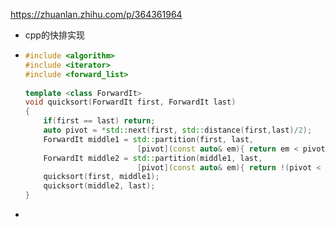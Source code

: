 https://zhuanlan.zhihu.com/p/364361964



- cpp的快排实现

- ```cpp
  #include <algorithm>
  #include <iterator>
  #include <forward_list>
   
  template <class ForwardIt>
  void quicksort(ForwardIt first, ForwardIt last)
  {
      if(first == last) return;
      auto pivot = *std::next(first, std::distance(first,last)/2);
      ForwardIt middle1 = std::partition(first, last, 
                           [pivot](const auto& em){ return em < pivot; });
      ForwardIt middle2 = std::partition(middle1, last, 
                           [pivot](const auto& em){ return !(pivot < em); });
      quicksort(first, middle1);
      quicksort(middle2, last);
  }
  ```

- 